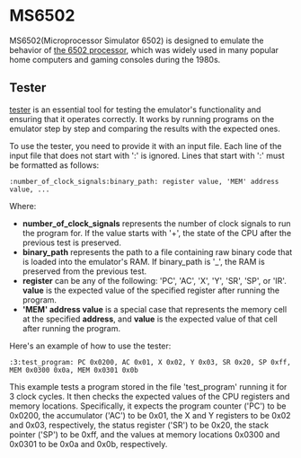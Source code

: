 # MS6502
MS6502(Microprocessor Simulator 6502) is designed to emulate the behavior of [the 6502 processor](https://en.wikipedia.org/wiki/MOS_Technology_6502), which was widely used in many popular home computers and gaming consoles during the 1980s.

## Tester
[tester](./tests/tester.c) is an essential tool for testing the emulator's functionality and ensuring that it operates correctly. It works by running programs on the emulator step by step and comparing the results with the expected ones.

To use the tester, you need to provide it with an input file. Each line of the input file that does not start with ':' is ignored. Lines that start with ':' must be formatted as follows:
```
:number_of_clock_signals:binary_path: register value, 'MEM' address value, ...
```
Where:
- **number_of_clock_signals** represents the number of clock signals to run the program for. If the value starts with '+', the state of the CPU after the previous test is preserved.
- **binary_path** represents the path to a file containing raw binary code that is loaded into the emulator's RAM. If binary_path is '_', the RAM is preserved from the previous test.
- **register** can be any of the following: 'PC', 'AC', 'X', 'Y', 'SR', 'SP', or 'IR'. **value** is the expected value of the specified register after running the program.
- **'MEM' address value** is a special case that represents the memory cell at the specified **address**, and **value** is the expected value of that cell after running the program.

Here's an example of how to use the tester:
```
:3:test_program: PC 0x0200, AC 0x01, X 0x02, Y 0x03, SR 0x20, SP 0xff, MEM 0x0300 0x0a, MEM 0x0301 0x0b
```
This example tests a program stored in the file 'test_program' running it for 3 clock cycles. It then checks the expected values of the CPU registers and memory locations. Specifically, it expects the program counter ('PC') to be 0x0200, the accumulator ('AC') to be 0x01, the X and Y registers to be 0x02 and 0x03, respectively, the status register ('SR') to be 0x20, the stack pointer ('SP') to be 0xff, and the values at memory locations 0x0300 and 0x0301 to be 0x0a and 0x0b, respectively.